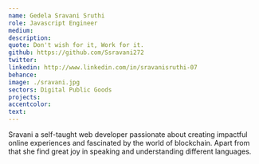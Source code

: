 ```yaml
---
name: Gedela Sravani Sruthi
role: Javascript Engineer
medium:
description:
quote: Don't wish for it, Work for it.
github: https://github.com/Ssravani272
twitter:
linkedin: http://www.linkedin.com/in/sravanisruthi-07
behance:
image: ./sravani.jpg
sectors: Digital Public Goods
projects:
accentcolor:
text:
---
```


Sravani a self-taught web developer passionate about creating impactful online experiences and fascinated by the world of blockchain. Apart from that she find great joy in speaking and understanding different languages.
